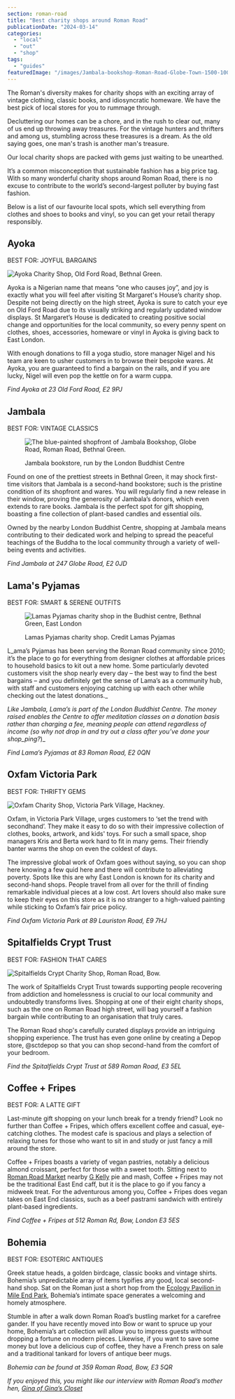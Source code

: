 ```yaml
---
section: roman-road
title: "Best charity shops around Roman Road"
publicationDate: "2024-03-14"
categories: 
  - "local"
  - "out"
  - "shop"
tags: 
  - "guides"
featuredImage: "/images/Jambala-bookshop-Roman-Road-Globe-Town-1500-1000.jpg"
---
```


The Roman's diversity makes for charity shops with an exciting array of vintage clothing, classic books, and idiosyncratic homeware. We have the best pick of local stores for you to rummage through.

Decluttering our homes can be a chore, and in the rush to clear out, many of us end up throwing away treasures. For the vintage hunters and thrifters and among us, stumbling across these treasures is a dream. As the old saying goes, one man's trash is another man's treasure.

Our local charity shops are packed with gems just waiting to be unearthed.  

It’s a common misconception that sustainable fashion has a big price tag. With so many wonderful charity shops around Roman Road, there is no excuse to contribute to the world’s second-largest polluter by buying fast fashion. 

Below is a list of our favourite local spots, which sell everything from clothes and shoes to books and vinyl, so you can get your retail therapy responsibly.

## Ayoka

BEST FOR: JOYFUL BARGAINS

![Ayoka Charity Shop, Old Ford Road, Bethnal Green.](/images/Charity-Shop-Roman-Road-3-1024x683.jpg)

Ayoka is a Nigerian name that means “one who causes joy”, and joy is exactly what you will feel after visiting St Margaret's House’s charity shop. Despite not being directly on the high street, Ayoka is sure to catch your eye on Old Ford Road due to its visually striking and regularly updated window displays. St Margaret’s House is dedicated to creating positive social change and opportunities for the local community, so every penny spent on clothes, shoes, accessories, homeware or vinyl in Ayoka is giving back to East London. 

With enough donations to fill a yoga studio, store manager Nigel and his team are keen to usher customers in to browse their bespoke wares. At Ayoka, you are guaranteed to find a bargain on the rails, and if you are lucky, Nigel will even pop the kettle on for a warm cuppa.

_Find Ayoka at 23 Old Ford Road, E2 9PJ_

## Jambala

BEST FOR: VINTAGE CLASSICS

<figure>

![The blue-painted shopfront of Jambala Bookshop, Globe Road, Roman Road, Bethnal Green.](/images/Jambala-bookshop-Roman-Road-Globe-Town-1500-1000-1024x683.jpg)

<figcaption>

Jambala bookstore, run by the London Buddhist Centre

</figcaption>

</figure>

Found on one of the prettiest streets in Bethnal Green, it may shock first-time visitors that Jambala is a second-hand bookstore; such is the pristine condition of its shopfront and wares. You will regularly find a new release in their window, proving the generosity of Jambala’s donors, which even extends to rare books. Jambala is the perfect spot for gift shopping, boasting a fine collection of plant-based candles and essential oils. 

Owned by the nearby London Buddhist Centre, shopping at Jambala means contributing to their dedicated work and helping to spread the peaceful teachings of the Buddha to the local community through a variety of well-being events and activities.

_Find Jambala at 247 Globe Road, E2 0JD_

## Lama's Pyjamas

BEST FOR: SMART & SERENE OUTFITS

<figure>

![Lamas Pyjamas charity shop in the Budhist centre, Bethnal Green, East London](/images/shop-front-image-1024x683.jpg)

<figcaption>

Lamas Pyjamas charity shop. Credit Lamas Pyjamas

</figcaption>

</figure>

L_ama’s Pyjamas has been serving the Roman Road community since 2010; it’s the place to go for everything from designer clothes at affordable prices to household basics to kit out a new home. Some particularly devoted customers visit the shop nearly every day – the best way to find the best bargains – and you definitely get the sense of Lama’s as a community hub, with staff and customers enjoying catching up with each other while checking out the latest donations._

_Like Jambala, Lama’s is part of the London Buddhist Centre. The money raised enables the Centre to offer meditation classes on a donation basis rather than charging a fee, meaning people can attend regardless of income (so why not drop in and try out a class after you’ve done your shop_ping?_)_

_Find Lama’s Pyjamas at 83 Roman Road, E2 0QN_

## Oxfam Victoria Park

BEST FOR: THRIFTY GEMS

![Oxfam Charity Shop, Victoria Park Village, Hackney.](/images/Charity-Shop-Roman-Road-2-1024x683.jpg)

Oxfam, in Victoria Park Village, urges customers to ‘set the trend with secondhand’. They make it easy to do so with their impressive collection of clothes, books, artwork, and kids' toys. For such a small space, shop managers Kris and Berta work hard to fit in many gems. Their friendly banter warms the shop on even the coldest of days. 

The impressive global work of Oxfam goes without saying, so you can shop here knowing a few quid here and there will contribute to alleviating poverty. Spots like this are why East London is known for its charity and second-hand shops. People travel from all over for the thrill of finding remarkable individual pieces at a low cost. Art lovers should also make sure to keep their eyes on this store as it is no stranger to a high-valued painting while sticking to Oxfam’s fair price policy.

_Find Oxfam Victoria Park at 89 Lauriston Road, E9 7HJ_

## Spitalfields Crypt Trust

BEST FOR: FASHION THAT CARES

![Spitalfields Crypt Charity Shop, Roman Road, Bow.](/images/Charity-Shop-Roman-Road-1-1024x683.jpg)

The work of Spitalfields Crypt Trust towards supporting people recovering from addiction and homelessness is crucial to our local community and undoubtedly transforms lives. Shopping at one of their eight charity shops, such as the one on Roman Road high street, will bag yourself a fashion bargain while contributing to an organisation that truly cares. 

The Roman Road shop's carefully curated displays provide an intriguing shopping experience. The trust has even gone online by creating a Depop store, @sctdepop so that you can shop second-hand from the comfort of your bedroom.

_Find the Spitalfields Crypt Trust at 589 Roman Road, E3 5EL_

## Coffee + Fripes

BEST FOR: A LATTE GIFT

Last-minute gift shopping on your lunch break for a trendy friend? Look no further than Coffee + Fripes, which offers excellent coffee and casual, eye-catching clothes. The modest cafe is spacious and plays a selection of relaxing tunes for those who want to sit in and study or just fancy a mill around the store.

Coffee + Fripes boasts a variety of vegan pastries, notably a delicious almond croissant, perfect for those with a sweet tooth. Sitting next to [Roman Road Market](https://romanroadlondon.com/subhan-butcher-shop/) nearby [G Kelly](https://romanroadlondon.com/g-kelly-pie-and-mash-shop-reopens-roman-road/) pie and mash, Coffee + Fripes may not be the traditional East End caff, but it is the place to go if you fancy a midweek treat. For the adventurous among you, Coffee + Fripes does vegan takes on East End classics, such as a beef pastrami sandwich with entirely plant-based ingredients.

_Find Coffee + Fripes at 512 Roman Rd, Bow, London E3 5ES_

## Bohemia

BEST FOR: ESOTERIC ANTIQUES

Greek statue heads, a golden birdcage, classic books and vintage shirts. Bohemia’s unpredictable array of items typifies any good, local second-hand shop. Sat on the Roman just a short hop from the [Ecology Pavilion in Mile End Park](https://romanroadlondon.com/eco-pavilion-mile-end-park-history/), Bohemia’s intimate space generates a welcoming and homely atmosphere.

Stumble in after a walk down Roman Road’s bustling market for a carefree gander. If you have recently moved into Bow or want to spruce up your home, Bohemia’s art collection will allow you to impress guests without dropping a fortune on modern pieces. Likewise, if you want to save some money but love a delicious cup of coffee, they have a French press on sale and a traditional tankard for lovers of antique beer mugs.

_Bohemia can be found at 359 Roman Road, Bow, E3 5QR_

_If you enjoyed this, you might like our interview with Roman Road’s mother hen, [Gina of Gina’s Closet](https://romanroadlondon.com/ginas-closet-vintage-shop-bow/)_

